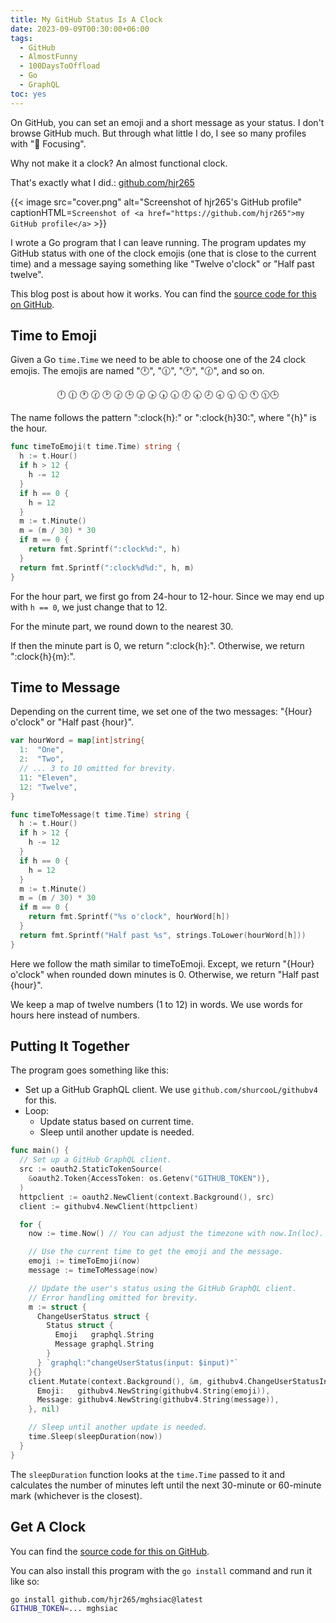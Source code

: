 ```yaml
---
title: My GitHub Status Is A Clock
date: 2023-09-09T00:30:00+06:00
tags:
  - GitHub
  - AlmostFunny
  - 100DaysToOffload
  - Go
  - GraphQL
toc: yes
---
```


On GitHub, you can set an emoji and a short message as your status. I don't browse GitHub much. But through what little I do, I see so many profiles with ":dart: Focusing".

Why not make it a clock? An almost functional clock.

That's exactly what I did.: [github.com/hjr265](https://github.com/hjr265)

{{< image src="cover.png" alt="Screenshot of hjr265's GitHub profile" captionHTML=`Screenshot of <a href="https://github.com/hjr265">my GitHub profile</a>` >}}

I wrote a Go program that I can leave running. The program updates my GitHub status with one of the clock emojis (one that is close to the current time) and a message saying something like "Twelve o'clock" or "Half past twelve".

This blog post is about how it works. You can find the [source code for this on GitHub](https://github.com/hjr265/mghsiac).

## Time to Emoji

Given a Go `time.Time` we need to be able to choose one of the 24 clock emojis. The emojis are named ":clock12:", ":clock1230:", ":clock1:", ":clock130:", and so on.

<center>🕛 🕧 🕐 🕜 🕑 🕝 🕒 🕞  🕟  🕠 🕡 🕖 🕢 🕗 🕣  🕤 🕥 🕚  🕦🕒</center>

The name follows the pattern ":clock{h}:" or ":clock{h}30:", where "{h}" is the hour.

``` go
func timeToEmoji(t time.Time) string {
  h := t.Hour()
  if h > 12 {
    h -= 12
  }
  if h == 0 {
    h = 12
  }
  m := t.Minute()
  m = (m / 30) * 30
  if m == 0 {
    return fmt.Sprintf(":clock%d:", h)
  }
  return fmt.Sprintf(":clock%d%d:", h, m)
}
```

For the hour part, we first go from 24-hour to 12-hour. Since we may end up with `h == 0`, we just change that to 12.

For the minute part, we round down to the nearest 30.

If then the minute part is 0, we return ":clock{h}:". Otherwise, we return ":clock{h}{m}:".

## Time to Message

Depending on the current time, we set one of the two messages: "{Hour} o'clock" or "Half past {hour}".

``` go
var hourWord = map[int]string{
  1:  "One",
  2:  "Two",
  // ... 3 to 10 omitted for brevity.
  11: "Eleven",
  12: "Twelve",
}

func timeToMessage(t time.Time) string {
  h := t.Hour()
  if h > 12 {
    h -= 12
  }
  if h == 0 {
    h = 12
  }
  m := t.Minute()
  m = (m / 30) * 30
  if m == 0 {
    return fmt.Sprintf("%s o'clock", hourWord[h])
  }
  return fmt.Sprintf("Half past %s", strings.ToLower(hourWord[h]))
}
```

Here we follow the math similar to timeToEmoji. Except, we return "{Hour} o'clock" when rounded down minutes is 0. Otherwise, we return "Half past {hour}".

We keep a map of twelve numbers (1 to 12) in words. We use words for hours here instead of numbers.

## Putting It Together

The program goes something like this:

- Set up a GitHub GraphQL client. We use `github.com/shurcooL/githubv4` for this.
- Loop:
  - Update status based on current time.
  - Sleep until another update is needed.

``` go
func main() {
  // Set up a GitHub GraphQL client.
  src := oauth2.StaticTokenSource(
    &oauth2.Token{AccessToken: os.Getenv("GITHUB_TOKEN")},
  )
  httpclient := oauth2.NewClient(context.Background(), src)
  client := githubv4.NewClient(httpclient)

  for {
    now := time.Now() // You can adjust the timezone with now.In(loc).

    // Use the current time to get the emoji and the message.
    emoji := timeToEmoji(now)
    message := timeToMessage(now)

    // Update the user's status using the GitHub GraphQL client.
    // Error handling omitted for brevity.
    m := struct {
      ChangeUserStatus struct {
        Status struct {
          Emoji   graphql.String
          Message graphql.String
        }
      } `graphql:"changeUserStatus(input: $input)"`
    }{}
    client.Mutate(context.Background(), &m, githubv4.ChangeUserStatusInput{
      Emoji:   githubv4.NewString(githubv4.String(emoji)),
      Message: githubv4.NewString(githubv4.String(message)),
    }, nil)

    // Sleep until another update is needed.
    time.Sleep(sleepDuration(now))
  }
}
```

The `sleepDuration` function looks at the `time.Time` passed to it and calculates the number of minutes left until the next 30-minute or 60-minute mark (whichever is the closest).

## Get A Clock

You can find the [source code for this on GitHub](https://github.com/hjr265/mghsiac).

You can also install this program with the `go install` command and run it like so:

``` sh
go install github.com/hjr265/mghsiac@latest
GITHUB_TOKEN=... mghsiac
```
